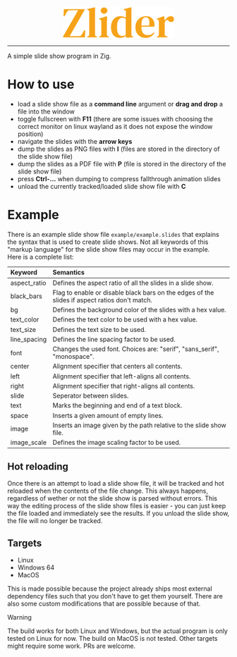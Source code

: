 <div align="center">
    <img src="src/baked/readme_title.png" width=50% height=50% alt="Zlider" />
</div>

___

A simple slide show program in Zig.

# How to use
- load a slide show file as a **command line** argument or **drag and drop** a file into the window
- toggle fullscreen with **F11** (there are some issues with choosing the correct monitor on linux wayland as it does not expose the window position)
- navigate the slides with the **arrow keys**
- dump the slides as PNG files with **I** (files are stored in the directory of the slide show file)
- dump the slides as a PDF file with **P** (file is stored in the directory of the slide show file)
- press **Ctrl-...** when dumping to compress fallthrough animation slides
- unload the currently tracked/loaded slide show file with **C**

# Example
There is an example slide show file ``example/example.slides`` that explains the syntax that is used to create slide shows. Not all keywords of this "markup language" for the slide show files may occur in the example.\
Here is a complete list:

| Keyword | Semantics |
| :------ | :-------- |
| aspect_ratio | Defines the aspect ratio of all the slides in a slide show. |
| black_bars | Flag to enable or disable black bars on the edges of the slides if aspect ratios don't match. |
| bg | Defines the background color of the slides with a hex value. |
| text_color | Defines the text color to be used with a hex value. |
| text_size | Defines the text size to be used. |
| line_spacing | Defines the line spacing factor to be used. |
| font | Changes the used font. Choices are: "serif", "sans_serif", "monospace". |
| center | Alignment specifier that centers all contents. |
| left | Alignment specifier that left-aligns all contents. |
| right | Alignment specifier that right-aligns all contents. |
| slide | Seperator between slides. |
| text | Marks the beginning and end of a text block. |
| space | Inserts a given amount of empty lines. |
| image | Inserts an image given by the path relative to the slide show file. |
| image_scale | Defines the image scaling factor to be used. |

## Hot reloading
Once there is an attempt to load a slide show file, it will be tracked and hot reloaded when the contents of the file change. This always happens, regardless of wether or not the slide show is parsed without errors. This way the editing process of the slide show files is easier - you can just keep the file loaded and immediately see the results. If you unload the slide show, the file will no longer be tracked.

## Targets
- Linux
- Windows 64
- MacOS

This is made possible because the project already ships most external dependency files such that you don't have to get them yourself. There are also some custom modifications that are possible because of that.

> [!Warning]
> The build works for both Linux and Windows, but the actual program is only tested on Linux for now. The build on MacOS is not tested. Other targets might require some work. PRs are welcome.
